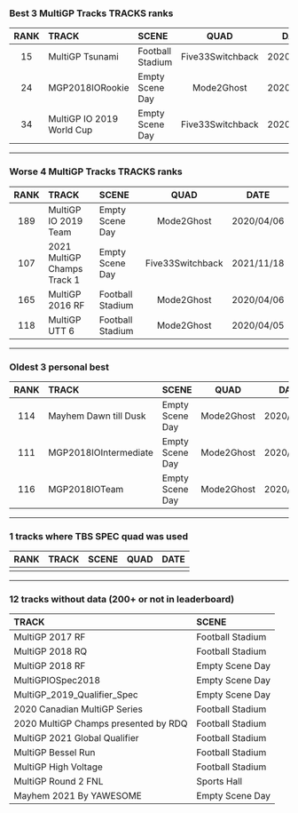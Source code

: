 ### Best 3 MultiGP Tracks TRACKS ranks
|RANK|TRACK|SCENE|QUAD|DATE|
|:---:|:---|:---|:---:|:---:|
|15|MultiGP Tsunami|Football Stadium|Five33Switchback|2020/04/11|
|24|MGP2018IORookie|Empty Scene Day|Mode2Ghost|2020/04/06|
|34|MultiGP IO 2019 World Cup|Empty Scene Day|Five33Switchback|2020/05/23|
---
### Worse 4 MultiGP Tracks TRACKS ranks
|RANK|TRACK|SCENE|QUAD|DATE|
|:---:|:---|:---|:---:|:---:|
|189|MultiGP IO 2019 Team|Empty Scene Day|Mode2Ghost|2020/04/06|
|107|2021 MultiGP Champs Track 1|Empty Scene Day|Five33Switchback|2021/11/18|
|165|MultiGP 2016 RF|Football Stadium|Mode2Ghost|2020/04/06|
|118|MultiGP UTT 6|Football Stadium|Mode2Ghost|2020/04/05|
---
### Oldest 3 personal best
|RANK|TRACK|SCENE|QUAD|DATE|
|:---:|:---|:---|:---:|:---:|
|114|Mayhem Dawn till Dusk|Empty Scene Day|Mode2Ghost|2020/04/05|
|111|MGP2018IOIntermediate|Empty Scene Day|Mode2Ghost|2020/04/05|
|116|MGP2018IOTeam|Empty Scene Day|Mode2Ghost|2020/04/05|
---
### 1 tracks where TBS SPEC quad was used
|RANK|TRACK|SCENE|QUAD|DATE|
|:---:|:---|:---|:---:|:---:|
||||||
---
### 12 tracks without data (200+ or not in leaderboard)
|TRACK|SCENE|
|:---|:---|
|MultiGP 2017 RF|Football Stadium|
|MultiGP 2018 RQ|Football Stadium|
|MultiGP 2018 RF|Empty Scene Day|
|MultiGPIOSpec2018|Empty Scene Day|
|MultiGP_2019_Qualifier_Spec|Empty Scene Day|
|2020 Canadian MultiGP Series|Football Stadium|
|2020 MultiGP Champs presented by RDQ|Football Stadium|
|MultiGP 2021 Global Qualifier|Football Stadium|
|MultiGP Bessel Run|Football Stadium|
|MultiGP High Voltage|Football Stadium|
|MultiGP Round 2 FNL|Sports Hall|
|Mayhem 2021 By YAWESOME|Empty Scene Day|
